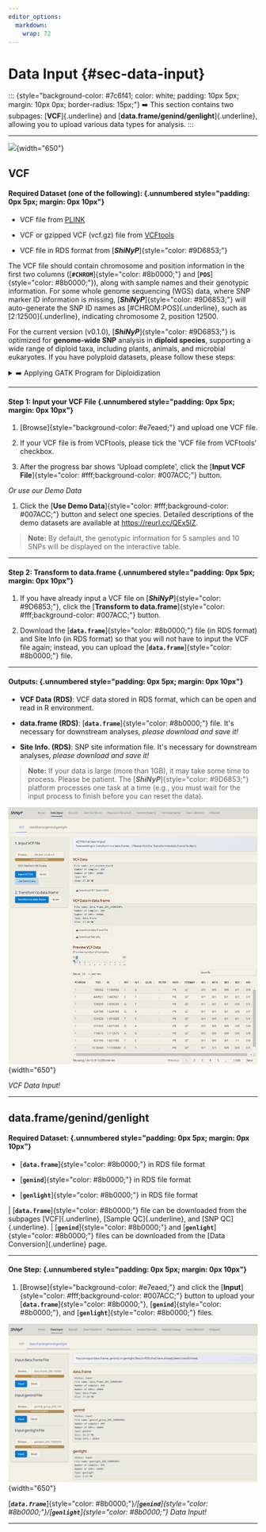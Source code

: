```yaml
---
editor_options: 
  markdown: 
    wrap: 72
---
```


# Data Input {#sec-data-input}

::: {style="background-color: #7c6f41; color: white; padding: 10px 5px; margin: 10px 0px; border-radius: 15px;"}
➡️ This section contains two subpages: [**VCF**]{.underline} and
[**data.frame/genind/genlight**]{.underline}, allowing you to upload
various data types for analysis.
:::

------------------------------------------------------------------------

![](images/Supp.%20Fig.%201-5_頁面_1.jpg){width="650"}

## VCF

#### Required Dataset (one of the following): {.unnumbered style="padding: 0px 5px; margin: 0px 10px"}

-   VCF file from
    <a href="https://www.cog-genomics.org/plink/1.9/input" target="_blank">PLINK</a>

-   VCF or gzipped VCF (vcf.gz) file from
    <a href="https://vcftools.sourceforge.net/man_latest.html" target="_blank">VCFtools</a>

-   VCF file in RDS format from [***ShiNyP***]{style="color: #9D6853;"}

The VCF file should contain chromosome and position information in the
first two columns ([**`#CHROM`**]{style="color: #8b0000;"} and
[**`POS`**]{style="color: #8b0000;"}), along with sample names and their
genotypic information. For some whole genome sequencing (WGS) data,
where SNP marker ID information is missing,
[***ShiNyP***]{style="color: #9D6853;"} will auto-generate the SNP ID
names as [#CHROM:POS]{.underline}, such as [2:12500]{.underline},
indicating chromosome 2, position 12500.

For the current version (v0.1.0),
[***ShiNyP***]{style="color: #9D6853;"} is optimized for **genome-wide
SNP** analysis in **diploid species**, supporting a wide range of
diploid taxa, including plants, animals, and microbial eukaryotes. If
you have polyploid datasets, please follow these steps:

<details>

<summary>➡️ Applying GATK Program for Diploidization</summary>

**Step 1: Prepare Input GVCFs**

Ensure you have multiple **GVCF** files generated from
**HaplotypeCaller** for each sample.

**Step 2: Combine GVCFs (if multiple samples)**

If you have more than one sample, merge GVCFs using:

```         
gatk CombineGVCFs \
  -R reference.fasta \
  --variant sample1.g.vcf.gz \
  --variant sample2.g.vcf.gz \
  -O combined.g.vcf.gz
```

**Step 3: Perform Joint Genotyping**

Run GenotypeGVCFs to generate a diploid VCF:

```         
gatk GenotypeGVCFs \
  -R reference.fasta \
  -V combined.g.vcf.gz \
  -O sample_diploid.vcf.gz
```

The final **VCF file** contains **diploid genotypes** (`0/0`, `0/1`, or
`1/1`). For more information, please
visit <https://gatk.broadinstitute.org/hc/en-us/articles/360037057852-GenotypeGVCFs>.

</details>

------------------------------------------------------------------------

#### Step 1: Input your VCF File {.unnumbered style="padding: 0px 5px; margin: 0px 10px"}

1.  [Browse]{style="background-color: #e7eaed;"} and upload one VCF
    file.

2.  If your VCF file is from VCFtools, please tick the 'VCF file from
    VCFtools' checkbox.

3.  After the progress bar shows 'Upload complete', click the [**Input
    VCF File**]{style="color: #fff;background-color: #007ACC;"} button.

*Or use our Demo Data*

1.  Click the [**Use Demo
    Data**]{style="color: #fff;background-color: #007ACC;"} button and
    select one species. Detailed descriptions of the demo datasets are
    available at
    <a href="https://reurl.cc/QEx5lZ" target="_blank">https://reurl.cc/QEx5lZ</a>.

> **Note:** By default, the genotypic information for 5 samples and 10
> SNPs will be displayed on the interactive table.

------------------------------------------------------------------------

#### Step 2: Transform to data.frame {.unnumbered style="padding: 0px 5px; margin: 0px 10px"}

1.  If you have already input a VCF file on
    [***ShiNyP***]{style="color: #9D6853;"}, click the [**Transform to
    data.frame**]{style="color: #fff;background-color: #007ACC;"}
    button.

2.  Download the [**`data.frame`**]{style="color: #8b0000;"} file (in
    RDS format) and Site Info (in RDS format) so that you will not have
    to input the VCF file again; instead, you can upload the
    [**`data.frame`**]{style="color: #8b0000;"} file.

------------------------------------------------------------------------

#### Outputs: {.unnumbered style="padding: 0px 5px; margin: 0px 10px"}

-   **VCF Data (RDS)**: VCF data stored in RDS format, which can be open
    and read in R environment.

-   **data.frame (RDS)**: [**`data.frame`**]{style="color: #8b0000;"}
    file. It's necessary for downstream analyses, *please download and
    save it!*

-   **Site Info. (RDS)**: SNP site information file. It's necessary for
    downstream analyses, *please download and save it!*

> **Note:** If your data is large (more than 1GB), it may take some time
> to process. Please be patient. The
> [***ShiNyP***]{style="color: #9D6853;"} platform processes one task at
> a time (e.g., you must wait for the input process to finish before you
> can reset the data).

![](screenshots/DataInput1.png){width="650"}

*VCF Data Input!*

------------------------------------------------------------------------

## data.frame/genind/genlight

#### Required Dataset: {.unnumbered style="padding: 0px 5px; margin: 0px 10px"}

-   [**`data.frame`**]{style="color: #8b0000;"} in RDS file format

-   [**`genind`**]{style="color: #8b0000;"} in RDS file format

-   [**`genlight`**]{style="color: #8b0000;"} in RDS file format

| [**`data.frame`**]{style="color: #8b0000;"} file can be downloaded from the subpages [VCF]{.underline}, [Sample QC]{.underline}, and [SNP QC]{.underline}.
| [**`genind`**]{style="color: #8b0000;"} and [**`genlight`**]{style="color: #8b0000;"} files can be downloaded from the [Data Conversion]{.underline} page.

------------------------------------------------------------------------

#### **One Step:** {.unnumbered style="padding: 0px 5px; margin: 0px 10px"}

1.  [Browse]{style="background-color: #e7eaed;"} and click the
    [**Input**]{style="color: #fff;background-color: #007ACC;"} button
    to upload your [**`data.frame`**]{style="color: #8b0000;"},
    [**`genind`**]{style="color: #8b0000;"}, and
    [**`genlight`**]{style="color: #8b0000;"} files.

![](screenshots/DataInput2.png){width="650"}

[***`data.frame`***]{style="color: #8b0000;"}*/[**`genind`**]{style="color: #8b0000;"}/[**`genlight`**]{style="color: #8b0000;"}
Data Input!*

------------------------------------------------------------------------
